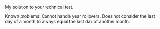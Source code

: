 My solution to your technical test.

Known problems:
Cannot handle year rollovers.
Does not consider the last day of a month to always equal the last day of another month.
